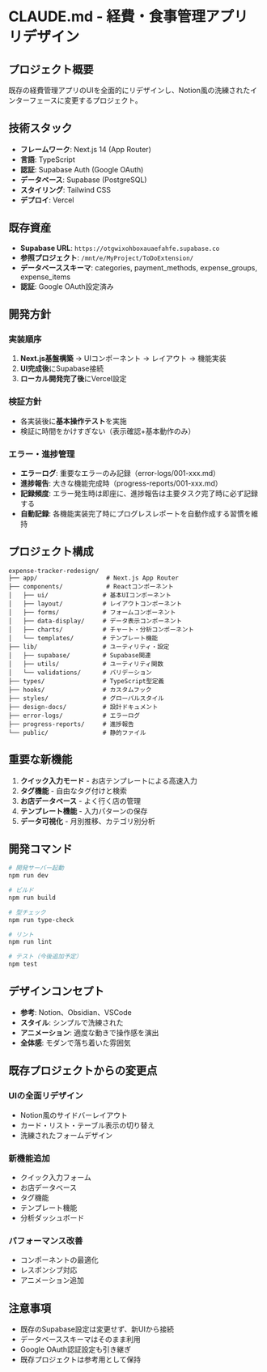# CLAUDE.md - 経費・食事管理アプリ リデザイン

## プロジェクト概要

既存の経費管理アプリのUIを全面的にリデザインし、Notion風の洗練されたインターフェースに変更するプロジェクト。

## 技術スタック

- **フレームワーク**: Next.js 14 (App Router)
- **言語**: TypeScript
- **認証**: Supabase Auth (Google OAuth)
- **データベース**: Supabase (PostgreSQL)
- **スタイリング**: Tailwind CSS
- **デプロイ**: Vercel

## 既存資産

- **Supabase URL**: `https://otgwixohboxauaefahfe.supabase.co`
- **参照プロジェクト**: `/mnt/e/MyProject/ToDoExtension/`
- **データベーススキーマ**: categories, payment_methods, expense_groups, expense_items
- **認証**: Google OAuth設定済み

## 開発方針

### 実装順序
1. **Next.js基盤構築** → UIコンポーネント → レイアウト → 機能実装
2. **UI完成後**にSupabase接続
3. **ローカル開発完了後**にVercel設定

### 検証方針
- 各実装後に**基本操作テスト**を実施
- 検証に時間をかけすぎない（表示確認+基本動作のみ）

### エラー・進捗管理
- **エラーログ**: 重要なエラーのみ記録（error-logs/001-xxx.md）
- **進捗報告**: 大きな機能完成時（progress-reports/001-xxx.md）
- **記録頻度**: エラー発生時は即座に、進捗報告は主要タスク完了時に必ず記録する
- **自動記録**: 各機能実装完了時にプログレスレポートを自動作成する習慣を維持

## プロジェクト構成

```
expense-tracker-redesign/
├── app/                   # Next.js App Router
├── components/            # Reactコンポーネント
│   ├── ui/               # 基本UIコンポーネント
│   ├── layout/           # レイアウトコンポーネント
│   ├── forms/            # フォームコンポーネント
│   ├── data-display/     # データ表示コンポーネント
│   ├── charts/           # チャート・分析コンポーネント
│   └── templates/        # テンプレート機能
├── lib/                  # ユーティリティ・設定
│   ├── supabase/         # Supabase関連
│   ├── utils/            # ユーティリティ関数
│   └── validations/      # バリデーション
├── types/                # TypeScript型定義
├── hooks/                # カスタムフック
├── styles/               # グローバルスタイル
├── design-docs/          # 設計ドキュメント
├── error-logs/           # エラーログ
├── progress-reports/     # 進捗報告
└── public/               # 静的ファイル
```

## 重要な新機能

1. **クイック入力モード** - お店テンプレートによる高速入力
2. **タグ機能** - 自由なタグ付けと検索
3. **お店データベース** - よく行く店の管理
4. **テンプレート機能** - 入力パターンの保存
5. **データ可視化** - 月別推移、カテゴリ別分析

## 開発コマンド

```bash
# 開発サーバー起動
npm run dev

# ビルド
npm run build

# 型チェック
npm run type-check

# リント
npm run lint

# テスト（今後追加予定）
npm test
```

## デザインコンセプト

- **参考**: Notion、Obsidian、VSCode
- **スタイル**: シンプルで洗練された
- **アニメーション**: 適度な動きで操作感を演出
- **全体感**: モダンで落ち着いた雰囲気

## 既存プロジェクトからの変更点

### UIの全面リデザイン
- Notion風のサイドバーレイアウト
- カード・リスト・テーブル表示の切り替え
- 洗練されたフォームデザイン

### 新機能追加
- クイック入力フォーム
- お店データベース
- タグ機能
- テンプレート機能
- 分析ダッシュボード

### パフォーマンス改善
- コンポーネントの最適化
- レスポンシブ対応
- アニメーション追加

## 注意事項

- 既存のSupabase設定は変更せず、新UIから接続
- データベーススキーマはそのまま利用
- Google OAuth認証設定も引き継ぎ
- 既存プロジェクトは参考用として保持